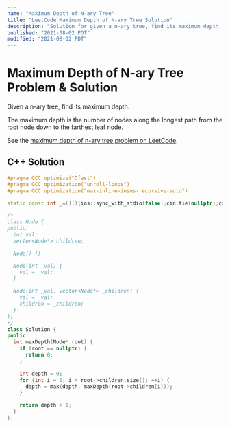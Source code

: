 ```yaml
---
name: "Maximum Depth of N-ary Tree"
title: "LeetCode Maximum Depth of N-ary Tree Solution"
description: "Solution for given a n-ary tree, find its maximum depth. The maximum depth is the number of nodes along the longest path from the root node down to the farthest leaf node."
published: "2021-08-02 PDT"
modified: "2021-08-02 PDT"
---
```


# Maximum Depth of N-ary Tree Problem & Solution

Given a n-ary tree, find its maximum depth.

The maximum depth is the number of nodes along the longest path from the root node down to the farthest leaf node.

See the [maximum depth of n-ary tree problem on LeetCode](https://leetcode.com/problems/maximum-depth-of-n-ary-tree).

## C++ Solution

```cpp
#pragma GCC optimize("Ofast")
#pragma GCC optimization("unroll-loops")
#pragma GCC optimization("max-inline-insns-recursive-auto")

static const int _=[](){ios::sync_with_stdio(false);cin.tie(nullptr);cout.tie(nullptr);return 0;}();

/*
class Node {
public:
  int val;
  vector<Node*> children;

  Node() {}

  Node(int _val) {
    val = _val;
  }

  Node(int _val, vector<Node*> _children) {
    val = _val;
    children = _children;
  }
};
*/
class Solution {
public:
  int maxDepth(Node* root) {
    if (root == nullptr) {
      return 0;
    }

    int depth = 0;
    for (int i = 0; i < root->children.size(); ++i) {
      depth = max(depth, maxDepth(root->children[i]));
    }

    return depth + 1;
  }
};
```
